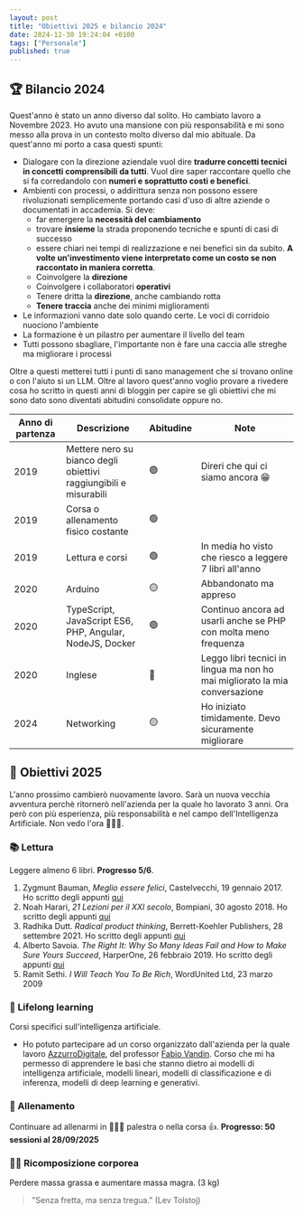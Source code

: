 ```yaml
---
layout: post
title: "Obiettivi 2025 e bilancio 2024"
date: 2024-12-30 19:24:04 +0100
tags: ["Personale"]
published: true
---
```


## 🏆 Bilancio 2024

Quest'anno è stato un anno diverso dal solito. Ho cambiato lavoro a Novembre 2023. Ho avuto una mansione con più responsabilità e mi sono messo alla prova in un contesto molto diverso dal mio abituale. Da quest'anno mi porto a casa questi spunti:

- Dialogare con la direzione aziendale vuol dire **tradurre concetti tecnici in concetti comprensibili da tutti**. Vuol dire saper raccontare quello che si fa corredandolo con **numeri e soprattutto costi e benefici**.
- Ambienti con processi, o addirittura senza non possono essere rivoluzionati semplicemente portando casi d'uso di altre aziende o documentati in accademia. Si deve:
  - far emergere la **necessità del cambiamento**
  - trovare **insieme** la strada proponendo tecniche e spunti di casi di successo
  - essere chiari nei tempi di realizzazione e nei benefici sin da subito. **A volte un'investimento viene interpretato come un costo se non raccontato in maniera corretta**.
  - Coinvolgere la **direzione**
  - Coinvolgere i collaboratori **operativi**
  - Tenere dritta la **direzione**, anche cambiando rotta
  - **Tenere traccia** anche dei minimi miglioramenti
- Le informazioni vanno date solo quando certe. Le voci di corridoio nuociono l'ambiente
- La formazione è un pilastro per aumentare il livello del team
- Tutti possono sbagliare, l'importante non è fare una caccia alle streghe ma migliorare i processi

Oltre a questi metterei tutti i punti di sano management che si trovano online o con l'aiuto si un LLM. Oltre al lavoro quest'anno voglio provare a rivedere cosa ho scritto in questi anni di bloggin per capire se gli obiettivi che mi sono dato sono diventati abitudini consolidate oppure no.

| Anno di partenza | Descrizione | Abitudine | Note  |
| --- | --- | --- | --- |
| 2019 | Mettere nero su bianco degli obiettivi raggiungibili e misurabili | 🟢 | Direri che qui ci siamo ancora 😁 |
| 2019 | Corsa o allenamento fisico costante | 🟢 |  |
| 2019 | Lettura e corsi | 🟢 | In media ho visto che riesco a leggere 7 libri all'anno |
| 2020 | Arduino | 🟡 | Abbandonato ma appreso |
| 2020 | TypeScript, JavaScript ES6, PHP, Angular, NodeJS, Docker | 🟢 | Continuo ancora ad usarli anche se PHP con molta meno frequenza |
| 2020 | Inglese | 🔴 | Leggo libri tecnici in lingua ma non ho mai migliorato la mia conversazione |
| 2024 | Networking | 🟡 | Ho iniziato timidamente. Devo sicuramente migliorare |

## 🎯 Obiettivi 2025

L'anno prossimo cambierò nuovamente lavoro. Sarà un nuova vecchia avventura perchè ritornerò nell'azienda per la quale ho lavorato 3 anni. Ora però con più esperienza, più responsabilità e nel campo dell'Intelligenza Artificiale. Non vedo l'ora 🚀🚀🚀.

### 📚 Lettura

Leggere almeno 6 libri. **Progresso 5/6**.

1. Zygmunt Bauman, _Meglio essere felici_, Castelvecchi, 19 gennaio 2017. Ho scritto degli appunti [qui](../2025-02-01-meglio-essere-felici)
2. Noah Harari, _21 Lezioni per il XXI secolo_, Bompiani, 30 agosto 2018. Ho scritto degli appunti [qui](../2025-03-31-21-lezioni-per-il-xxi-secolo)
3. Radhika Dutt. _Radical product thinking_, Berrett-Koehler Publishers, 28 settembre 2021. Ho scritto degli appunti [qui](../2025-06-01-radical-product-thinking)
4. Alberto Savoia. _The Right It: Why So Many Ideas Fail and How to Make Sure Yours Succeed_, HarperOne, 26 febbraio 2019. Ho scritto degli appunti [qui](../2025-08-01-the-right-it)
5. Ramit Sethi. _I Will Teach You To Be Rich_, WordUnited Ltd, 23 marzo 2009

### 🚀 Lifelong learning

Corsi specifici sull'intelligenza artificiale.

- Ho potuto partecipare ad un corso organizzato dall'azienda per la quale lavoro [AzzurroDigitale](https://www.azzurrodigitale.com/), del professor [Fabio Vandin](https://www.dei.unipd.it/~vandinfa/). Corso che mi ha permesso di apprendere le basi che stanno dietro ai modelli di intelligenza artificiale, modelli lineari, modelli di classificazione e di inferenza, modelli di deep learning e generativi.

### 🏃 Allenamento

Continuare ad allenarmi in 🏋🏽‍♀️ palestra o nella corsa 👍. **Progresso: 50 sessioni al 28/09/2025**

### 🏋️‍♀️ Ricomposizione corporea

Perdere massa grassa e aumentare massa magra. (3 kg)

> "Senza fretta, ma senza tregua." (Lev Tolstoj)
